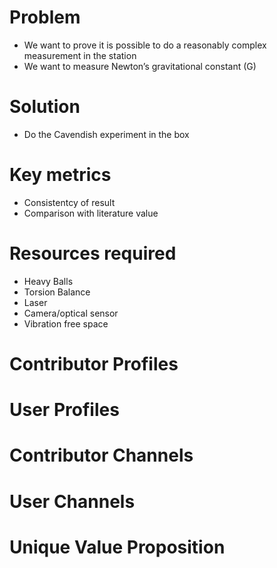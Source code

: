 # Problem
- We want to prove it is possible to do a reasonably complex measurement in the station  
- We want to measure Newton’s gravitational constant (G)  

# Solution
- Do the Cavendish experiment in the box

# Key metrics
- Consistentcy of result
- Comparison with literature value

# Resources required
- Heavy Balls  
- Torsion Balance  
- Laser  
- Camera/optical sensor  
- Vibration free space  

# Contributor Profiles
# User Profiles
# Contributor Channels
# User Channels
# Unique Value Proposition